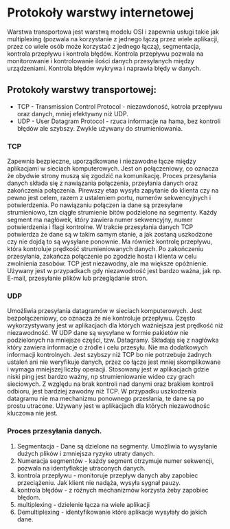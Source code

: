 # Protokoły warstwy internetowej
Warstwa transportowa jest warstwą modelu OSI i zapewnia usługi takie jak multiplexing (pozwala na korzystanie z jednego łączą przez wiele aplikacji, przez co wiele osób może korzystać z jednego łączą), segmentacja, kontrola przepływu i kontrola błędów. Kontrola przepływu pozwala na monitorowanie i kontrolowanie ilości danych przesyłanych między urządzeniami. Kontrola błędów wykrywa i naprawia błędy w danych.
## Protokoły warstwy transportowej:
- TCP - Transmission Control Protocol - niezawdoność, kotrola przepływu oraz danych, mniej efektywny niż UDP.
- UDP - User Datagram Protocol - rzuca informacje na hama, bez kontroli błędów ale szybszy. Zwykle używany do strumieniowania.
### TCP
Zapewnia bezpieczne, uporządkowane i niezawodne łącze między aplikacjami w sieciach komputerowych. Jest on połączeniowy, co oznacza że obydwie strony muszą się zgodzić na komunikację. Proces przesyłania danych składa się z nawiązania połączenia, przeyłania danych oraz zakończenia połączenia. Pirewszy etap wysyła zapytanie do klienta czy na pewno jest celem, razem z ustaleniem portu, numerów sekwencyjnych i potwierdzenia. Po nawiązaniu połączen  ia dane są przesyłane strumieniowo, tzn ciągłe strumienie bitów podzielone na segmenty. Każdy segment ma nagłówek, który zawiera numer sekwencyjny, numer potwierdzenia i flagi kontrolne. W trakcie przesyłania danych TCP potwierdza że dane są w takim samym stanie, a jak zostaną uszkodzone czy nie dojdą to są wysyłane ponownie. Ma również kontrolę przepływu, która kontroluje prędkość strumieniowanych danych. Po zakończeniu przesyłania, zakańcza połączenie po zgodzie hosta i klienta w celu zwolnienia zasobów. TCP jest niezawodny, ale ma większe opóźnienie. Używany jest w przypadkach gdy niezawodność jest bardzo ważna, jak np. E-mail, przesyłanie plików lub przeglądanie stron.
### UDP
Umożliwia przesyłania datagramów w sieciach komputerowych. Jest bezpołączeniowy, co oznacza że nie kontroluje przepływu. Często wykorzystywany jest w aplikacjach dla których ważniejsza jest prędkość niż niezawodność. W UDP dane są wysyłane w formie pakietów nie podzielonych na mniejsze części, tzw. Datagramy. Składają się z nagłówka który zawiera informacje o źródle i celu przesyłu. Nie ma dodatkowych informacji kontrolnych. Jest szybszy niż TCP bo nie potrzebuje żadnych ustaleń ani nie weryfikuje danych, przez co łącze jest mniej skomplikowane i wymaga mniejszej liczby operacji. Stosowany jest w aplikacjach gdzie niski ping jest bardzo ważny, np strumieniowanie wideo czy grach sieciowych. Z względu na brak kontroli nad danymi oraz brakiem kontroli odbioru, jest bardziej zawodny niż TCP. W przypadku uszkodzenia datagramu nie ma mechanizmu ponownego przesłania, te dane są po prostu utracone. Używany jest w aplikacjach dla których niezawodnośc kluczowa nie jest.
### Proces przesyłania danych.
1. Segmentacja - Dane są dzielone na segmenty. Umożliwia to wysyłanie dużych plików i zmniejsza ryzyko utraty danych.
2. Numeracja segmentów - każdy segment otrzymuje numer sekwencji, pozwala na identyfiakcje utraconych danych.
3. kontrola przepływu - monitoruje przepływ danych aby zapobiec przeciążeniu. Jak klient nie nadąża, wysyła sygnał pauzy.
4. kontrola błędów - z różnych mechanizmów korzysta żeby zapobiec błędom.
5. multiplexing - dzielenie łącza na wiele aplikacji
6. Demultiplexing - identyfikowanie które aplikacje wysyłały do jakich dane.
